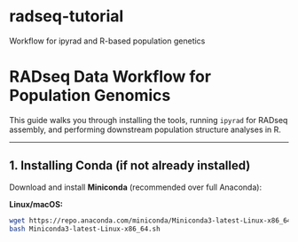 # radseq-tutorial
Workflow for ipyrad and R-based population genetics

# RADseq Data Workflow for Population Genomics

This guide walks you through installing the tools, running `ipyrad` for RADseq assembly, and performing downstream population structure analyses in R.

---

## 1. Installing Conda (if not already installed)

Download and install **Miniconda** (recommended over full Anaconda):

**Linux/macOS:**
```bash
wget https://repo.anaconda.com/miniconda/Miniconda3-latest-Linux-x86_64.sh
bash Miniconda3-latest-Linux-x86_64.sh

